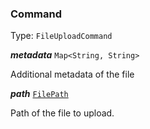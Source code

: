 

### Command

Type: `FileUploadCommand`



  
<article>

***metadata*** `Map<String, String>` 

Additional metadata of the file

</article>
<article>

***path*** [`FilePath`](#filepath) 

Path of the file to upload.

</article>

